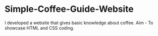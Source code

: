 # Simple-Coffee-Guide-Website
I developed a website that gives basic knowledge about coffee. Aim - To showcase HTML and CSS coding.
